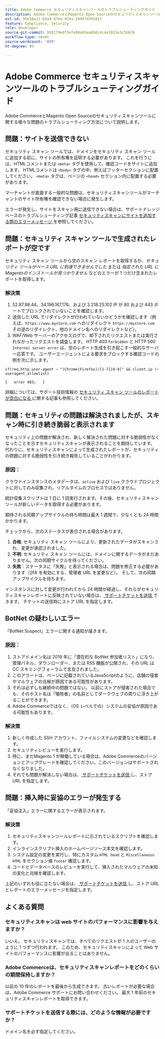 ```yaml
---
title: Adobe Commerce セキュリティスキャンツールのトラブルシューティングガイド
description: Adobe CommerceとMagento Open Sourceのセキュリティスキャンツールに関する様々な問題のトラブルシューティング方法について説明します。
exl-id: 35e18a11-bda9-47eb-924a-1095f4f01017
feature: Compliance, Security
role: Developer
source-git-commit: 958179e0f3efe08e65ea8b0c4c4e1015e3c5bb76
workflow-type: tm+mt
source-wordcount: '859'
ht-degree: 0%

---
```


# Adobe Commerce セキュリティスキャンツールのトラブルシューティングガイド

Adobe CommerceとMagento Open Sourceのセキュリティスキャンツールに関する様々な問題のトラブルシューティング方法について説明します。

## 問題：サイトを送信できない

セキュリティ スキャン ツールでは、ドメインをセキュリティ スキャン ツールに追加する前に、サイトの所有権を証明する必要があります。 これを行うには、HTMLコメントまたは `<meta>` タグを使用して、確認コードをサイトに追加します。 HTMLコメントは `<body>` タグの中、例えばフッターセクションに配置してください。 `<meta>` タグは、ページの `<head>` セクション内に配置する必要があります。

マーチャントが直面する一般的な問題は、セキュリティスキャンツールがマーチャントのサイト所有権を確認できない場合に発生します。

エラーが発生し、サイトをスキャン用に送信できない場合は、サポートナレッジベースのトラブルシューティング記事 [ セキュリティスキャンにサイトを追加する際のエラーメッセージ ](/help/troubleshooting/miscellaneous/error-message-adding-site-into-security-scan.md) を参照してください。

## 問題：セキュリティ スキャン ツールで生成されたレポートが空です

セキュリティ スキャン ツールから空のスキャン レポートを取得するか、*セキュリティ ツールがベース URL に到達できませんでした* または *指定された URL にMagentoのインストールが見つかりません* などのエラーが 1 つだけ含まれたレポートを取得します。

### 解決策

1. 52.87.98.44、34.196.167.176、および 3.218.25.102 IP が 80 および 443 ポートでブロックされていないことを確認します。
1. 送信した URL でリダイレクトが行われていないかどうかを確認します（例えば、`https://www.mystore.com` へのリダイレクト `https://mystore.com` その逆のリダイレクト、他のドメイン名へのリダイレクトなど）。
1. WAF/Web サーバーのアクセスログで、却下されたリクエストまたは実行されなかったリクエストを調査します。 HTTP 403 `Forbidden` と HTTP 500 `Internal server error` は、空のレポート生成を引き起こす一般的なサーバー応答です。 ユーザーエージェントによる要求をブロックする確認コードの例を次に示します。

```code block
if(req.http.user-agent ~ "(Chrome|Firefox)/[1-7][0-9]" && client.ip !~ useragent_allowlist)

{   error 403;   }
```

詳細については、サポート技術情報の [ セキュリティ スキャン ツールのレポートが空白になる ](/help/troubleshooting/miscellaneous/the-security-scan-tool-report-is-blank.md) に関する記事も参照してください。

## 問題：セキュリティの問題は解決されましたが、スキャン時に引き続き脆弱と表示されます

セキュリティ上の問題が解決され、新しく解決された問題に対する脆弱性がなくなったことを示すセキュリティスキャンが表示されることを期待しています。 代わりに、セキュリティスキャンによって生成されたレポートが、セキュリティの問題に対する脆弱性を引き続き報告していることがわかります。

### 原因：

クラウドインスタンスのメタデータは、`active` および `live` クラウドプロジェクトに対してのみ収集され、リアルタイムのプロセスではありません。

統計収集スクリプトは 1 日に 1 回実行されます。その後、セキュリティスキャンツールが新しいデータを取得する必要があります。

期待される同期アップサイクルの待ち時間は最大 1 週間で、少なくとも 24 時間かかります。

チェックから、次のステータスが表示される場合があります。

1. **合格**: セキュリティ スキャン ツールにより、更新されたデータがスキャンされ、変更が承認されました。
1. **不明**: セキュリティ スキャン ツールには、ドメインに関するデータがまだありません。次の同期サイクルを待ってください。
1. **失敗**：ステータスに「失敗」と表示される場合は、問題を修正する必要があります（2FA を有効にする、管理者 URL を変更など）。 そして、次の同期アップサイクルを待ちます。

インスタンスに対して変更が行われてから 24 時間が経過し、それらがセキュリティスキャンレポートに反映されていない場合は、[ サポートチケットを送信 ](/help/help-center-guide/help-center/magento-help-center-user-guide.md#submit-ticket) できます。 チケットの送信時にストア URL を指定します。

## BotNet の疑わしいエラー

「BotNet Suspect」エラーに関する通知が届きます。

### 原因：

1. ストアドメイン名は 2019 年に「潜在的な BotNet 参加者リスト」になり、管理パネル、ダウンローダー、または RSS 機能が公開され、その URL は CC スキミングフォーラムで言及されました。
1. このアラートは、ページに記載されているJavaScriptのように、店舗の侵害やマルウェアの兆候が原因である可能性があります。
1. それは必ずしも継続中の問題ではない。 以前にストアが侵害された場合でも、そのホスト名は「犠牲者」の名前としてダークウェブの周りに浮き上がることができます。
1. Adobe Commerceではなく、（OS レベルでの）システムの妥協が原因である可能性もあります。

### 解決策

1. 新しく作成した SSH アカウント、ファイルシステムの変更などを確認します。
1. セキュリティレビューを実行します。
1. 特に、まだMagento 1 が稼働している場合は、Adobe Commerceのバージョンとアップグレードを確認してください。このバージョンはサポートされなくなりました。
1. それでも問題が解決しない場合は、[ サポートチケットを送信 ](/help/help-center-guide/help-center/magento-help-center-user-guide.md#submit-ticket) し、ストア URL を指定します。

## 問題：挿入時に妥協のエラーが発生する

「妥協注入」エラーに関するエラーが表示されます。

### 解決策

1. セキュリティスキャンツールレポートに示されているスクリプトを確認します。
1. インラインスクリプト挿入のホームページソース本文を確認します。
1. システム設定の変更を実行し、特にカスタム `HTML head` と `Miscellaneous HTML` をセクション値 `footer` 確認します。
1. コードとデータベースのレビューを実行して、挿入されたマルウェアの未知の変化と兆候を確認します。

上記のいずれも役に立たない場合は、[ サポートチケットを送信 ](/help/help-center-guide/help-center/magento-help-center-user-guide.md#submit-ticket) し、ストア URL とレポートのエラーメッセージを指定します。

## よくある質問

### セキュリティスキャンは web サイトのパフォーマンスに影響を与えますか？

いいえ。 セキュリティスキャンでは、すべてのリクエストが 1 人のユーザーのように 1 つずつ行われます。 このため、セキュリティスキャンによって Web サイトのパフォーマンスに影響が出ることはありません。

### Adobe Commerceは、セキュリティスキャンレポートをどのくらいの期間保持しますか？

以前の 10 件のレポートを最後から生成できます。 古いレポートが必要な場合は、Adobe Commerce サポートにお問い合わせください。 最大 1 年前のセキュリティスキャンレポートを取得できます。

### サポートチケットを送信する際には、どのような情報が必要ですか？

ドメイン名を必ず指定してください。
